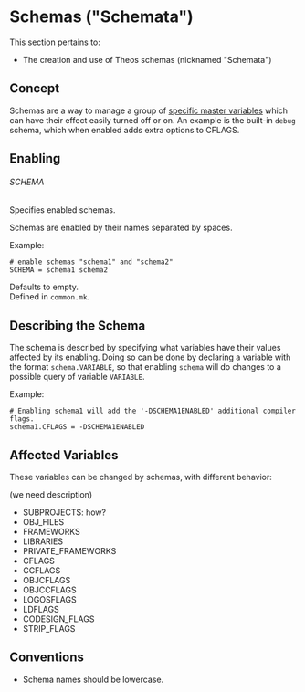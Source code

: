 # Schemas ("Schemata")

This section pertains to:

* The creation and use of Theos schemas (nicknamed "Schemata")

## Concept

Schemas are a way to manage a group of [specific master variables](./2_1_1_4_SCHEMATA.md#Affected_Variables) which can have their effect easily turned off or on. An example is the built-in `debug` schema, which when enabled adds extra options to CFLAGS.

## Enabling

###### SCHEMA
Specifies enabled schemas.

Schemas are enabled by their names separated by spaces.

Example:

	# enable schemas "schema1" and "schema2"
	SCHEMA = schema1 schema2

Defaults to empty.  
Defined in `common.mk`.

## Describing the Schema

The schema is described by specifying what variables have their values affected by its enabling. Doing so can be done by declaring a variable with the format `schema.VARIABLE`, so that enabling `schema` will do changes to a possible query of variable `VARIABLE`.

Example:
	
	# Enabling schema1 will add the '-DSCHEMA1ENABLED' additional compiler flags.
	schema1.CFLAGS = -DSCHEMA1ENABLED

## Affected Variables

These variables can be changed by schemas, with different behavior:

(we need description)

* SUBPROJECTS: how?
* OBJ_FILES
* FRAMEWORKS
* LIBRARIES
* PRIVATE_FRAMEWORKS
* CFLAGS
* CCFLAGS
* OBJCFLAGS
* OBJCCFLAGS
* LOGOSFLAGS
* LDFLAGS
* CODESIGN_FLAGS
* STRIP_FLAGS

## Conventions

* Schema names should be lowercase.
